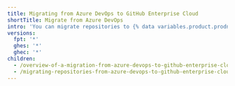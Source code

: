```yaml
---
title: Migrating from Azure DevOps to GitHub Enterprise Cloud
shortTitle: Migrate from Azure DevOps
intro: 'You can migrate repositories to {% data variables.product.prodname_dotcom %} with {% data variables.product.prodname_importer_proper_name %}.'
versions:
  fpt: '*'
  ghes: '*'
  ghec: '*'
children:
  - /overview-of-a-migration-from-azure-devops-to-github-enterprise-cloud
  - /migrating-repositories-from-azure-devops-to-github-enterprise-cloud
---
```


